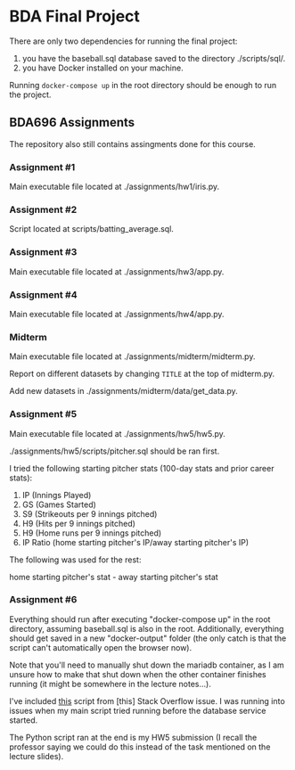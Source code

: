 # BDA Final Project

There are only two dependencies for running the final project:

1. you have the baseball.sql database saved to the directory ./scripts/sql/.
2. you have Docker installed on your machine.

Running `docker-compose up` in the root directory should be enough to run the project.

## BDA696 Assignments

The repository also still contains assingments done for this course.

### Assignment #1

Main executable file located at ./assignments/hw1/iris.py.

### Assignment #2

Script located at scripts/batting_average.sql.

### Assignment #3

Main executable file located at ./assignments/hw3/app.py.

### Assignment #4

Main executable file located at ./assignments/hw4/app.py.

### Midterm

Main executable file located at ./assignments/midterm/midterm.py.

Report on different datasets by changing `TITLE` at the top of midterm.py.

Add new datasets in ./assignments/midterm/data/get_data.py.

### Assignment #5

Main executable file located at ./assignments/hw5/hw5.py.

./assignments/hw5/scripts/pitcher.sql should be ran first.

I tried the following starting pitcher stats (100-day stats and prior career stats):

1. IP (Innings Played)
2. GS (Games Started)
3. S9 (Strikeouts per 9 innings pitched)
4. H9 (Hits per 9 innings pitched)
5. H9 (Home runs per 9 innings pitched)
6. IP Ratio (home starting pitcher's IP/away starting pitcher's IP)

The following was used for the rest:

home starting pitcher's stat - away starting pitcher's stat

### Assignment #6

Everything should run after executing "docker-compose up" in the root directory, assuming baseball.sql is also in the root. Additionally, everything should get saved in a new "docker-output" folder (the only catch is that the script can't automatically open the browser now).

Note that you'll need to manually shut down the mariadb container, as I am unsure how to make that shut down when the other container finishes running (it might be somewhere in the lecture notes...).

I've included [this](https://github.com/vishnubob/wait-for-it) script from [this] Stack Overflow issue. I was running into issues when my main script tried running before the database service started.

The Python script ran at the end is my HW5 submission (I recall the professor saying we could do this instead of the task mentioned on the lecture slides).
